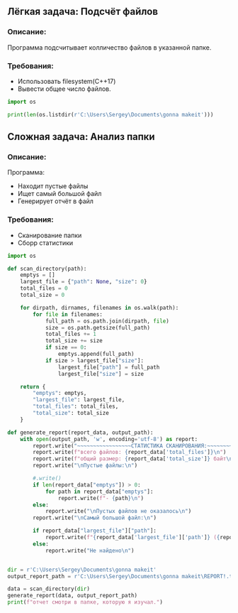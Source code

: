 ## Лёгкая задача: Подсчёт файлов
### Описание:
Программа подсчитывает колличество файлов в указанной папке.

### Требования:

 - Использовать filesystem(C++17)
 - Вывести общее число файлов.

```python
import os

print(len(os.listdir(r'C:\Users\Sergey\Documents\gonna makeit')))
```

## Сложная задача: Анализ папки
### Описание:
Программа:
- Находит пустые файлы
- Ищет самый большой файл
- Генерирует отчёт в файл
### Требования:
- Сканирование папки
- Сборр статистики

```python
import os

def scan_directory(path):
    emptys = []
    largest_file = {"path": None, "size": 0}
    total_files = 0
    total_size = 0

    for dirpath, dirnames, filenames in os.walk(path):
        for file in filenames:
            full_path = os.path.join(dirpath, file)
            size = os.path.getsize(full_path)
            total_files += 1
            total_size += size
            if size == 0:
                emptys.append(full_path)
            if size > largest_file["size"]:
                largest_file["path"] = full_path
                largest_file["size"] = size

    return {
        "emptys": emptys,
        "largest_file": largest_file,
        "total_files": total_files,
        "total_size": total_size
    }

def generate_report(report_data, output_path):
    with open(output_path, 'w', encoding='utf-8') as report:
        report.write("~~~~~~~~~~~~~~~~~СТАТИСТИКА СКАНИРОВАНИЯ:~~~~~~~~~~~~~~~~~\n")
        report.write(f"всего файлов: {report_data['total_files']}\n")
        report.write(f"общий размер: {report_data['total_size']} байт\n")
        report.write("\nПустые файлы:\n")

        #.write()
        if len(report_data["emptys"]) > 0:
            for path in report_data["emptys"]:
                report.write(f"- {path}\n")
        else:
            report.write("\nПустых файлов не оказалось\n")
        report.write("\nСамый большой файл:\n")

        if report_data["largest_file"]["path"]:
            report.write(f"{report_data['largest_file']['path']} ({report_data['largest_file']['size']} байт)\n")
        else:
            report.write("Не найдено\n")


dir = r'C:\Users\Sergey\Documents\gonna makeit'
output_report_path = r'C:\Users\Sergey\Documents\gonna makeit\REPORT!.txt'

data = scan_directory(dir)
generate_report(data, output_report_path)
print(f"отчет смотри в папке, которую я изучал.")
```
